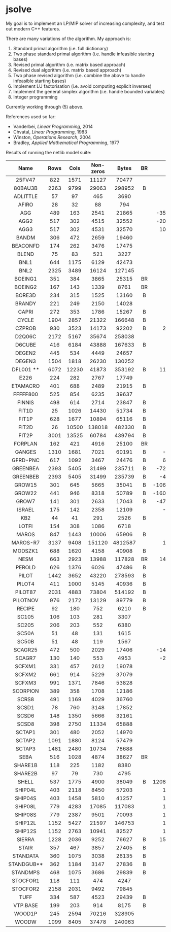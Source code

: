 # jsolve

My goal is to implement an LP/MIP solver of increasing complexity, and test out modern C++ features.

There are many variations of the algorithm. My approach is:

1. Standard primal algorithm (i.e. full dictionary)
2. Two phase standard primal algorithm (i.e. handle infeasible starting bases)
3. Revised primal algorithm (i.e. matrix based approach)
4. Revised dual algorithm (i.e. matrix based approach)
5. Two phase revised algorithm (i.e. combine the above to handle infeasible starting bases)
6. Implement LU factorisation (i.e. avoid computing explicit inverses)
7. Implement the general simplex algorithm (i.e. handle bounded variables)
8. Integer programming

Currently working through (5) above.

References used so far:
- Vanderbei, *Linear Programming*, 2014
- Chvatal, *Linear Programming*, 1983
- Winston, *Operations Research*, 2004
- Bradley, *Applied Mathematical Programming*, 1977


Results of running the netlib model suite:

|    Name    |  Rows |  Cols | Non-zeros |  Bytes  | BR |       Optimal | jsolve (alg 2)| Iterations |
|:----------:|:-----:|:-----:|:---------:|:-------:|:--:|--------------:|--------------:|-----------:|
| 25FV47     | 822   | 1571  | 11127     | 70477   |    |       5501.85 |   error div 0 |            |
| 80BAU3B    | 2263  | 9799  | 29063     | 298952  | B  |     987232.16 |        mps lb |            |
| ADLITTLE   | 57    | 97    | 465       | 3690    |    |     225494.96 |     225494.96 |        159 |
| AFIRO      | 28    | 32    | 88        | 794     |    |       -464.75 |       -464.75 |         17 |
| AGG        | 489   | 163   | 2541      | 21865   |    |  -35991767.29 |  -35991767.29 |        133 |
| AGG2       | 517   | 302   | 4515      | 32552   |    |  -20239252.36 |  -20239252.36 |        160 |
| AGG3       | 517   | 302   | 4531      | 32570   |    |   10312115.94 |   10312115.94 |        173 |
| BANDM      | 306   | 472   | 2659      | 19460   |    |       -158.63 |       -158.63 |       1066 |
| BEACONFD   | 174   | 262   | 3476      | 17475   |    |      33592.49 |      33592.49 |        111 |
| BLEND      | 75    | 83    | 521       | 3227    |    |        -30.81 |        -30.81 |        185 |
| BNL1       | 644   | 1175  | 6129      | 42473   |    |       1977.63 |    infeasible |            |
| BNL2       | 2325  | 3489  | 16124     | 127145  |    |       1811.24 |   error div 0 |            |
| BOEING1    | 351   | 384   | 3865      | 25315   | BR |       -335.21 |    mps ranges |            |
| BOEING2    | 167   | 143   | 1339      | 8761    | BR |       -315.02 |    mps ranges |            |
| BORE3D     | 234   | 315   | 1525      | 13160   | B  |       1373.08 |       1373.08 |        212 |
| BRANDY     | 221   | 249   | 2150      | 14028   |    |       1518.51 |       1518.51 |        590 |
| CAPRI      | 272   | 353   | 1786      | 15267   | B  |       2690.01 |       2960.01 |        566 |
| CYCLE      | 1904  | 2857  | 21322     | 166648  | B  |         -5.23 |         error |            |
| CZPROB     | 930   | 3523  | 14173     | 92202   | B  |    2185196.70 |    2185196.70 |       6756 |
| D2Q06C     | 2172  | 5167  | 35674     | 258038  |    |     122784.24 |   error div 0 |            |
| D6CUBE     | 416   | 6184  | 43888     | 167633  | B  |        315.49 |       timeout |            |
| DEGEN2     | 445   | 534   | 4449      | 24657   |    |      -1435.18 |       timeout |            |
| DEGEN3     | 1504  | 1818  | 26230     | 130252  |    |       -987.29 |       timeout |            |
| DFL001 **  | 6072  | 12230 | 41873     | 353192  | B  |   11266400.00 |          TODO |            |
| E226       | 224   | 282   | 2767      | 17749   |    |        -18.75 |     mps error |            |
| ETAMACRO   | 401   | 688   | 2489      | 21915   | B  |       -755.72 |       -755.72 |       1370 |
| FFFFF800   | 525   | 854   | 6235      | 39637   |    |     555679.61 |    infeasible |            |
| FINNIS     | 498   | 614   | 2714      | 23847   | B  |     172790.97 |     172791.07 |       1892 |
| FIT1D      | 25    | 1026  | 14430     | 51734   | B  |      -9146.38 |      -9146.38 |       1333 |
| FIT1P      | 628   | 1677  | 10894     | 65116   | B  |       9146.38 |       9146.38 |       2467 |
| FIT2D      | 26    | 10500 | 138018    | 482330  | B  |     -68464.29 |       timeout |            |
| FIT2P      | 3001  | 13525 | 60784     | 439794  | B  |      68464.29 |       timeout |            |
| FORPLAN    | 162   | 421   | 4916      | 25100   | BR |       -664.22 |     mps error |            |
| GANGES     | 1310  | 1681  | 7021      | 60191   | B  |    -109586.36 |    -109585.74 |       2082 |
| GFRD-PNC   | 617   | 1092  | 3467      | 24476   | B  |    6902236.00 |     wrong sol |            |
| GREENBEA   | 2393  | 5405  | 31499     | 235711  | B  |  -72462405.91 |     mps fixed |            |
| GREENBEB   | 2393  | 5405  | 31499     | 235739  | B  |   -4302147.61 |          TODO |            |
| GROW15     | 301   | 645   | 5665      | 35041   | B  | -106870941.29 |     mps error |            |
| GROW22     | 441   | 946   | 8318      | 50789   | B  | -160834336.48 |     mps error |            |
| GROW7      | 141   | 301   | 2633      | 17043   | B  |  -47787811.82 |     mps error |            |
| ISRAEL     | 175   | 142   | 2358      | 12109   |    |    -896644.82 |    -896644.82 |        361 |
| KB2        | 44    | 41    | 291       | 2526    | B  |      -1749.90 |      -1749.90 |        144 |
| LOTFI      | 154   | 308   | 1086      | 6718    |    |        -25.26 |        -25.26 |        308 |
| MAROS      | 847   | 1443  | 10006     | 65906   | B  |     -58063.74 |   error div 0 |            |
| MAROS-R7   | 3137  | 9408  | 151120    | 4812587 |    |    1497185.17 |          TODO |            |
| MODSZK1    | 688   | 1620  | 4158      | 40908   | B  |        320.62 |         error |            |
| NESM       | 663   | 2923  | 13988     | 117828  | BR |   14076073.04 |    mps ranges |            |
| PEROLD     | 626   | 1376  | 6026      | 47486   | B  |      -9380.76 |    infeasible |            |
| PILOT      | 1442  | 3652  | 43220     | 278593  | B  |       -557.40 |       timeout |            |
| PILOT4     | 411   | 1000  | 5145      | 40936   | B  |      -2581.14 | mps bounds pl |            |
| PILOT87    | 2031  | 4883  | 73804     | 514192  | B  |        301.71 |        mps lb |            |
| PILOTNOV   | 976   | 2172  | 13129     | 89779   | B  |      -4497.28 |       timeout |            |
| RECIPE     | 92    | 180   | 752       | 6210    | B  |       -266.62 |       -266.62 |        108 |
| SC105      | 106   | 103   | 281       | 3307    |    |        -52.20 |        -52.20 |        115 |
| SC205      | 206   | 203   | 552       | 6380    |    |        -52.20 |        -52.20 |        297 |
| SC50A      | 51    | 48    | 131       | 1615    |    |        -64.58 |        -64.58 |         53 |
| SC50B      | 51    | 48    | 119       | 1567    |    |        -70.00 |        -70.00 |         59 |
| SCAGR25    | 472   | 500   | 2029      | 17406   |    |  -14753433.06 |  -14753433.06 |       1111 |
| SCAGR7     | 130   | 140   | 553       | 4953    |    |   -2331389.25 |   -2331389.82 |        235 |
| SCFXM1     | 331   | 457   | 2612      | 19078   |    |      18416.76 |      18416.76 |        581 |
| SCFXM2     | 661   | 914   | 5229      | 37079   |    |      36660.26 |      36660.26 |       1356 |
| SCFXM3     | 991   | 1371  | 7846      | 53828   |    |      54901.25 |      54901.25 |       1962 |
| SCORPION   | 389   | 358   | 1708      | 12186   |    |       1878.12 |       1878.12 |        605 |
| SCRS8      | 491   | 1169  | 4029      | 36760   |    |        904.30 |        904.30 |       1351 |
| SCSD1      | 78    | 760   | 3148      | 17852   |    |          8.67 |         error |            |
| SCSD6      | 148   | 1350  | 5666      | 32161   |    |         50.50 |         50.50 |	     960 |
| SCSD8      | 398   | 2750  | 11334     | 65888   |    |        905.00 |   error div 0 |			 |
| SCTAP1     | 301   | 480   | 2052      | 14970   |    |       1412.25 |       1412.25 |        450 |
| SCTAP2     | 1091  | 1880  | 8124      | 57479   |    |       1724.81 |       1724.81 |       1667 |
| SCTAP3     | 1481  | 2480  | 10734     | 78688   |    |       1424.00 |   error div 0 |            |
| SEBA       | 516   | 1028  | 4874      | 38627   | BR |      15711.60 |    mps ranges |            |
| SHARE1B    | 118   | 225   | 1182      | 8380    |    |     -76589.32 |     -76589.32 |        682 |
| SHARE2B    | 97    | 79    | 730       | 4795    |    |       -415.73 |       -415.73 |        186 |
| SHELL      | 537   | 1775  | 4900      | 38049   | B  | 1208825346.00 | 1208825346.00 |       1975 |
| SHIP04L    | 403   | 2118  | 8450      | 57203   |    |    1793324.54 |    1793324.54 |        667 |
| SHIP04S    | 403   | 1458  | 5810      | 41257   |    |    1798714.70 |    1798714.70 |        530 |
| SHIP08L    | 779   | 4283  | 17085     | 117083  |    |    1909055.21 |    1909055.21 |       1000 |
| SHIP08S    | 779   | 2387  | 9501      | 70093   |    |    1920098.21 |    1920098.21 |        789 |
| SHIP12L    | 1152  | 5427  | 21597     | 146753  |    |    1470187.92 |    1470187.92 |       1863 |
| SHIP12S    | 1152  | 2763  | 10941     | 82527   |    |    1489236.13 |    1489236.13 |       1404 |
| SIERRA     | 1228  | 2036  | 9252      | 76627   | B  |   15394362.18 |    infeasible |            |
| STAIR      | 357   | 467   | 3857      | 27405   | B  |       -251.27 |        mps lb |            |
| STANDATA   | 360   | 1075  | 3038      | 26135   | B  |       1257.70 |       1257.70 |        106 |
| STANDGUB** | 362   | 1184  | 3147      | 27836   | B  |               |       1257.70 |        106 |
| STANDMPS   | 468   | 1075  | 3686      | 29839   | B  |       1406.02 |       1406.02 |        639 |
| STOCFOR1   | 118   | 111   | 474       | 4247    |    |     -41131.98 |     -41131.98 |        136 |
| STOCFOR2   | 2158  | 2031  | 9492      | 79845   |    |     -39024.41 |     -39024.41 |       1645 |
| TUFF       | 334   | 587   | 4523      | 29439   | B  |          0.29 |          0.29 |        714 |
| VTP.BASE   | 199   | 203   | 914       | 8175    | B  |     129831.46 |        mps lb |            |
| WOOD1P     | 245   | 2594  | 70216     | 328905  |    |          1.44 |          1.44 |        919 |
| WOODW      | 1099  | 8405  | 37478     | 240063  |    |          1.30 |          1.30 |       2252 |